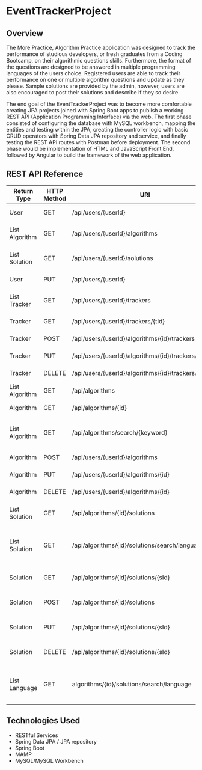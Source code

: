 # EventTrackerProject

## Overview
The More Practice, Algorithm Practice application was designed to track the performance of studious developers, or fresh graduates from a Coding Bootcamp, on their algorithmic questions skills. Furthermore, the format of the questions are designed to be answered in multiple programming languages of the users choice. Registered users are able to track their performance on one or multiple algorithm questions and update as they please. Sample solutions are provided by the admin, however, users are also encouraged to post their solutions and describe if they so desire.

The end goal of the EventTrackerProject was to become more comfortable creating JPA projects joined with Spring Boot apps to publish a working REST API (Application Programming Interface) via the web. The first phase consisted of configuring the database with MySQL workbench, mapping the entities and testing within the JPA, creating the controller logic with basic CRUD operators with Spring Data JPA repository and service, and finally testing the REST API routes with Postman before deployment. The second phase would be implementation of HTML and JavaScript Front End, followed by Angular to build the framework of the web application.

## REST API Reference
| Return Type      | HTTP Method | URI                  | Request Body | Purpose            |
|------------------|-------------|----------------------|--------------|--------------------|
| User            | GET         | /api/users/{userId}  |              | Retrieve User      |
| List Algorithm            | GET         | /api/users/{userId}/algorithms  |              | Retrieve User Algorithms      |
| List Solution            | GET         | /api/users/{userId}/solutions  |              | Retrieve User Solutions      |
| User            | PUT         | /api/users/{userId}  |              | Update User      |
| List Tracker            | GET         | /api/users/{userId}/trackers  |              | Retrieve User Trackers      |
| Tracker            | GET         | /api/users/{userId}/trackers/{tId}  |              | Retrieve a Tracker      |
| Tracker            | POST         | /api/users/{userId}/algorithms/{id}/trackers  |              | Create Tracker      |
| Tracker            | PUT         | /api/users/{userId}/algorithms/{id}/trackers/{tId}  |              | Update Tracker      |
| Tracker            | DELETE         | /api/users/{userId}/algorithms/{id}/trackers/{tId}  |              | Update Tracker      |
| List Algorithm            | GET         | /api/algorithms |              | Retrieve Algorithms      |
| Algorithm            | GET         | /api/algorithms/{id} |              | Retrieve a Algorithm      |
| List Algorithm            | GET       | /api/algorithms/search/{keyword} |              | Search Algorithm  with keyword    |
| Algorithm            | POST         | /api/users/{userId}/algorithms |              | Create a Algorithm      |
| Algorithm            | PUT         | /api/users/{userId}/algorithms/{id} |              | Update a Algorithm      |
| Algorithm            | DELETE       | /api/users/{userId}/algorithms/{id} |              | Delete a Algorithm      |
| List Solution             | GET       | /api/algorithms/{id}/solutions |              | Retrieve Algorithm Solutions     |
| List Solution             | GET       | /api/algorithms/{id}/solutions/search/language/{lId} |              | Retrieve Algorithm Solutions by Language    |
| Solution            | GET       | /api/algorithms/{id}/solutions/{sId} |              | Retrieve a Algorithm Solution    |
| Solution            | POST       | /api/algorithms/{id}/solutions |              | Create a Algorithm Solution    |
| Solution            | PUT       | /api/algorithms/{id}/solutions/{sId} |              | Update a Algorithm Solution    |
| Solution            | DELETE       | /api/algorithms/{id}/solutions/{sId} |              | Delete a Algorithm Solution    |
| List Language             | GET       | algorithms/{id}/solutions/search/language |              | Retrieve Languages of Algorithm Solution   |



## Technologies Used
* RESTful Services
* Spring Data JPA / JPA repository
* Spring Boot
* MAMP
* MySQL/MySQL Workbench
